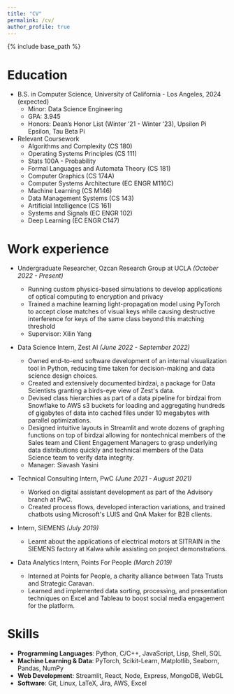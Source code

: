 ```yaml
---
title: "CV"
permalink: /cv/
author_profile: true
---
```


{% include base_path %}

Education
======
* B.S. in Computer Science, University of California - Los Angeles, 2024 (expected)
    * Minor: Data Science Engineering
    * GPA: 3.945
    * Honors: Dean’s Honor List (Winter ‘21 - Winter ‘23), Upsilon Pi Epsilon, Tau Beta Pi
* Relevant Coursework
    * Algorithms and Complexity (CS 180)
    * Operating Systems Principles (CS 111)
    * Stats 100A - Probability
    * Formal Languages and Automata Theory (CS 181)
    * Computer Graphics (CS 174A)
    * Computer Systems Architecture (EC ENGR M116C)
    * Machine Learning (CS M146)
    * Data Management Systems (CS 143)
    * Artificial Intelligence (CS 161)
    * Systems and Signals (EC ENGR 102)
    * Deep Learning (EC ENGR C147)

Work experience
======
* Undergraduate Researcher, Ozcan Research Group at UCLA _(October 2022 - Present)_
  * Running custom physics-based simulations to develop applications of optical computing to encryption and privacy
  * Trained a machine learning light-propagation model using PyTorch to accept close matches of visual keys while causing
destructive interference for keys of the same class beyond this matching threshold
  * Supervisor: Xilin Yang

* Data Science Intern, Zest AI _(June 2022 - September 2022)_
  * Owned end-to-end software development of an internal visualization tool in Python, reducing time taken for decision-making and data science design choices. 
  * Created and extensively documented birdzai, a package for Data Scientists granting a birds-eye view of Zest's data. 
  * Devised class hierarchies as part of a data pipeline for birdzai from Snowflake to AWS s3 buckets for loading and aggregating hundreds of gigabytes of data into cached files under 10 megabytes with parallel optimizations. 
  * Designed intuitive layouts in Streamlit and wrote dozens of graphing functions on top of birdzai allowing for nontechnical members of the Sales team and Client Engagement Managers to grasp underlying data distributions quickly and technical members of the Data Science team to verify data integrity.
  * Manager: Siavash Yasini

* Technical Consulting Intern, PwC _(June 2021 - August 2021)_
  * Worked on digital assistant development as part of the Advisory branch at PwC. 
  * Created process flows, developed interaction variations, and trained chatbots using Microsoft's LUIS and QnA Maker for B2B clients.

* Intern, SIEMENS _(July 2019)_
  * Learnt about the applications of electrical motors at SITRAIN in the SIEMENS factory at Kalwa while assisting on project demonstrations.

* Data Analytics Intern, Points For People _(March 2019)_
  * Interned at Points for People, a charity alliance between Tata Trusts and Strategic Caravan.
  * Learned and implemented data sorting, processing, and presentation techniques on Excel and
  Tableau to boost social media engagement for the platform.
  
Skills
======
* __Programming Languages__: Python, C/C++, JavaScript, Lisp, Shell, SQL
* __Machine Learning & Data__: PyTorch, Scikit-Learn, Matplotlib, Seaborn, Pandas, NumPy
* __Web Development__: Streamlit, React, Node, Express, MongoDB, WebGL
* __Software__: Git, Linux, LaTeX, Jira, AWS, Excel

<!-- Publications
======
  <ul>{% for post in site.publications %}
    {% include archive-single-cv.html %}
  {% endfor %}</ul> -->
  
<!-- Talks
======
  <ul>{% for post in site.talks %}
    {% include archive-single-talk-cv.html %}
  {% endfor %}</ul> -->
  
<!-- Teaching
======
  <ul>{% for post in site.teaching %}
    {% include archive-single-cv.html %}
  {% endfor %}</ul> -->
<!--   
Service and leadership
======
* Currently signed in to 43 different slack teams -->
